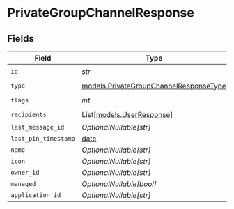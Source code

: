 # PrivateGroupChannelResponse


## Fields

| Field                                                                                  | Type                                                                                   | Required                                                                               | Description                                                                            |
| -------------------------------------------------------------------------------------- | -------------------------------------------------------------------------------------- | -------------------------------------------------------------------------------------- | -------------------------------------------------------------------------------------- |
| `id`                                                                                   | *str*                                                                                  | :heavy_check_mark:                                                                     | N/A                                                                                    |
| `type`                                                                                 | [models.PrivateGroupChannelResponseType](../models/privategroupchannelresponsetype.md) | :heavy_check_mark:                                                                     | N/A                                                                                    |
| `flags`                                                                                | *int*                                                                                  | :heavy_check_mark:                                                                     | N/A                                                                                    |
| `recipients`                                                                           | List[[models.UserResponse](../models/userresponse.md)]                                 | :heavy_check_mark:                                                                     | N/A                                                                                    |
| `last_message_id`                                                                      | *OptionalNullable[str]*                                                                | :heavy_minus_sign:                                                                     | N/A                                                                                    |
| `last_pin_timestamp`                                                                   | [date](https://docs.python.org/3/library/datetime.html#date-objects)                   | :heavy_minus_sign:                                                                     | N/A                                                                                    |
| `name`                                                                                 | *OptionalNullable[str]*                                                                | :heavy_minus_sign:                                                                     | N/A                                                                                    |
| `icon`                                                                                 | *OptionalNullable[str]*                                                                | :heavy_minus_sign:                                                                     | N/A                                                                                    |
| `owner_id`                                                                             | *OptionalNullable[str]*                                                                | :heavy_minus_sign:                                                                     | N/A                                                                                    |
| `managed`                                                                              | *OptionalNullable[bool]*                                                               | :heavy_minus_sign:                                                                     | N/A                                                                                    |
| `application_id`                                                                       | *OptionalNullable[str]*                                                                | :heavy_minus_sign:                                                                     | N/A                                                                                    |